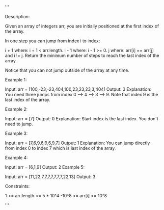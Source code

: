 '''

Description:

Given an array of integers arr, you are initially positioned at the first index of the array.

In one step you can jump from index i to index:

i + 1 where: i + 1 < arr.length.
i - 1 where: i - 1 >= 0.
j where: arr[i] == arr[j] and i != j.
Return the minimum number of steps to reach the last index of the array.

Notice that you can not jump outside of the array at any time.

 

Example 1:

Input: arr = [100,-23,-23,404,100,23,23,23,3,404]
Output: 3
Explanation: You need three jumps from index 0 --> 4 --> 3 --> 9. Note that index 9 is the last index of the array.



Example 2:

Input: arr = [7]
Output: 0
Explanation: Start index is the last index. You don't need to jump.



Example 3:

Input: arr = [7,6,9,6,9,6,9,7]
Output: 1
Explanation: You can jump directly from index 0 to index 7 which is last index of the array.



Example 4:

Input: arr = [6,1,9]
Output: 2
Example 5:

Input: arr = [11,22,7,7,7,7,7,7,7,22,13]
Output: 3
 

Constraints:

1 <= arr.length <= 5 * 10^4
-10^8 <= arr[i] <= 10^8

'''